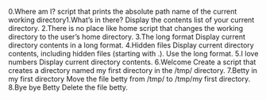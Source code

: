 0.Where am I?
script that prints the absolute path name of the current working directory1.What’s in there?
Display the contents list of your current directory.
2.There is no place like home
script that changes the working directory to the user’s home directory.
3.The long format
Display current directory contents in a long format.
4.Hidden files
Display current directory contents, including hidden files (starting with .). Use the long format.
5.I love numbers
Display current directory contents.
6.Welcome
Create a script that creates a directory named my first directory in the /tmp/ directory.
7.Betty in my first directory
Move the file betty from /tmp/ to /tmp/my first directory.
8.Bye bye Betty
Delete the file betty.

